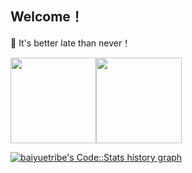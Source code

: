## Welcome！

🌈 It's better late than never！

<img align="" height="137px" src="https://github-readme-stats.vercel.app/api?username=abeelan&hide_title=true&hide_border=true&show_icons=true&include_all_commits=true&line_height=21&bg_color=0,EC6C6C,FFD479,FFFC79,73FA79&theme=graywhite&locale=cn" /><img align="" height="137px" src="https://github-readme-stats.vercel.app/api/top-langs/?username=abeelan&hide_title=true&hide_border=true&layout=compact&bg_color=0,73FA79,73FDFF,D783FF&theme=graywhite&locale=cn" />

<a href="https://codestats.net/users/baiyuetribe" target="_blank">
  <img src='https://codestats-readme.wegfan.cn/history-graph/baiyuetribe?width=850&height=300&timezone=08:00&history_days=20&max_languages=12&language_colors=["3e4053","f15854","5da5da","faa43a","60bd68","f17cb0","b2912f","00897b","b276b2","ffc0cb","cddc39","7e57c2","bdbdbd"]' alt="baiyuetribe's Code::Stats history graph" />
</a>
